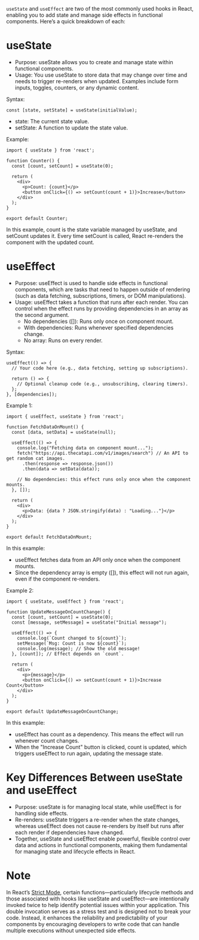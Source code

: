 `useState` and `useEffect` are two of the most commonly used hooks in React, enabling you to add state and manage side effects in functional components. Here’s a quick breakdown of each:

# useState
+ Purpose: useState allows you to create and manage state within functional components.
+ Usage: You use useState to store data that may change over time and needs to trigger re-renders when updated. Examples include form inputs, toggles, counters, or any dynamic content.

Syntax:
```
const [state, setState] = useState(initialValue);
```
+ state: The current state value.
+ setState: A function to update the state value.

Example:
```
import { useState } from 'react';

function Counter() {
  const [count, setCount] = useState(0);

  return (
    <div>
      <p>Count: {count}</p>
      <button onClick={() => setCount(count + 1)}>Increase</button>
    </div>
  );
}

export default Counter;
```

In this example, count is the state variable managed by useState, and setCount updates it. Every time setCount is called, React re-renders the component with the updated count.

# useEffect
+ Purpose: useEffect is used to handle side effects in functional components, which are tasks that need to happen outside of rendering (such as data fetching, subscriptions, timers, or DOM manipulations).
+ Usage: useEffect takes a function that runs after each render. You can control when the effect runs by providing dependencies in an array as the second argument.
  - No dependencies ([]): Runs only once on component mount.
  - With dependencies: Runs whenever specified dependencies change.
  - No array: Runs on every render.

Syntax:
```
useEffect(() => {
  // Your code here (e.g., data fetching, setting up subscriptions).

  return () => {
    // Optional cleanup code (e.g., unsubscribing, clearing timers).
  };
}, [dependencies]);
```

Example 1:
```
import { useEffect, useState } from 'react';

function FetchDataOnMount() {
  const [data, setData] = useState(null);

  useEffect(() => {
    console.log("Fetching data on component mount...");
    fetch("https://api.thecatapi.com/v1/images/search") // An API to get random cat images.
      .then(response => response.json())
      .then(data => setData(data));

    // No dependencies: this effect runs only once when the component mounts.
  }, []); 

  return (
    <div>
      <p>Data: {data ? JSON.stringify(data) : "Loading..."}</p>
    </div>
  );
}

export default FetchDataOnMount;
```
In this example:
+ useEffect fetches data from an API only once when the component mounts.
+ Since the dependency array is empty ([]), this effect will not run again, even if the component re-renders.

Example 2:
```
import { useState, useEffect } from 'react';

function UpdateMessageOnCountChange() {
  const [count, setCount] = useState(0);
  const [message, setMessage] = useState("Initial message");

  useEffect(() => {
    console.log(`Count changed to ${count}`);
    setMessage(`Msg: Count is now ${count}`);
    console.log(message); // Show the old message!
  }, [count]); // Effect depends on `count`.

  return (
    <div>
      <p>{message}</p>
      <button onClick={() => setCount(count + 1)}>Increase Count</button>
    </div>
  );
}

export default UpdateMessageOnCountChange;
```
In this example:
+ useEffect has count as a dependency. This means the effect will run whenever count changes.
+ When the "Increase Count" button is clicked, count is updated, which triggers useEffect to run again, updating the message state.

# Key Differences Between useState and useEffect
+ Purpose: useState is for managing local state, while useEffect is for handling side effects.
+ Re-renders: useState triggers a re-render when the state changes, whereas useEffect does not cause re-renders by itself but runs after each render if dependencies have changed.
+ Together, useState and useEffect enable powerful, flexible control over data and actions in functional components, making them fundamental for managing state and lifecycle effects in React.

# Note
In React’s [Strict Mode](https://react.dev/reference/react/StrictMode), certain functions—particularly lifecycle methods and those associated with hooks like useState and useEffect—are intentionally invoked twice to help identify potential issues within your application. This double invocation serves as a stress test and is designed not to break your code. Instead, it enhances the reliability and predictability of your components by encouraging developers to write code that can handle multiple executions without unexpected side effects.
